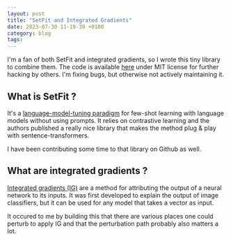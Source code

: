 ```yaml
---
layout: post
title: "SetFit and Integrated Gradients"
date: 2023-07-30 11-19-39 +0100
category: blog
tags:
---
```


I'm a fan of both SetFit and integrated gradients, so I wrote this tiny library to combine them. The code is available [here](https://github.com/kgourgou/setfit-integrated-gradients) under MIT license for further hacking by others. I'm fixing bugs, but otherwise not actively maintaining it.

## What is SetFit ?

It's a [language-model-tuning paradigm](https://huggingface.co/blog/setfit) for few-shot learning with language models without using prompts. It relies on contrastive learning and the authors published a really nice library that makes the method plug & play with sentence-transformers.

I have been contributing some time to that library on Github as well.

## What are integrated gradients ?

[Integrated gradients (IG)](https://www.tensorflow.org/tutorials/interpretability/integrated_gradients) are a method for attributing the output of a neural network to its inputs. It was first developed to explain the output of image classifiers, but it can be used for any model that takes a vector as input.

It occured to me by building this that there are various places one could perturb to apply IG and that the perturbation path probably also matters a lot.
